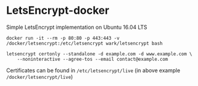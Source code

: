 # LetsEncrypt-docker

Simple LetsEncrypt implementation on Ubuntu 16.04 LTS

```
docker run -it --rm -p 80:80 -p 443:443 -v /docker/letsencrypt:/etc/letsencrypt wark/letsencrypt bash
```

```
letsencrypt certonly --standalone -d example.com -d www.example.com \
    --noninteractive --agree-tos --email contact@example.com
```

Certificates can be found in `/etc/letsencrypt/live` (in above example `/docker/letsencrypt/live`)

